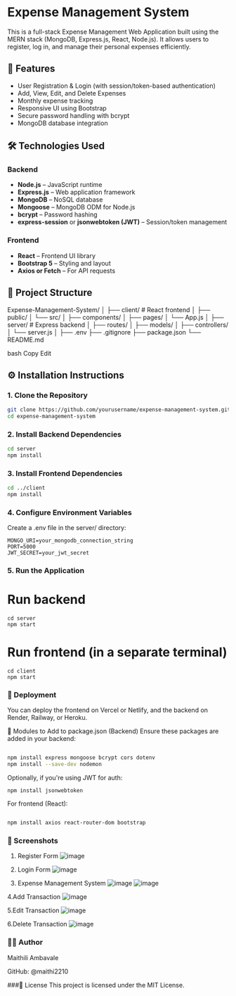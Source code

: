 # Expense Management System

This is a full-stack Expense Management Web Application built using the MERN stack (MongoDB, Express.js, React, Node.js). It allows users to register, log in, and manage their personal expenses efficiently.

## 📌 Features

- User Registration & Login (with session/token-based authentication)
- Add, View, Edit, and Delete Expenses
- Monthly expense tracking
- Responsive UI using Bootstrap
- Secure password handling with bcrypt
- MongoDB database integration

## 🛠️ Technologies Used

### Backend
- **Node.js** – JavaScript runtime
- **Express.js** – Web application framework
- **MongoDB** – NoSQL database
- **Mongoose** – MongoDB ODM for Node.js
- **bcrypt** – Password hashing
- **express-session** or **jsonwebtoken (JWT)** – Session/token management

### Frontend
- **React** – Frontend UI library
- **Bootstrap 5** – Styling and layout
- **Axios or Fetch** – For API requests

## 📂 Project Structure

Expense-Management-System/
│
├── client/ # React frontend
│ ├── public/
│ └── src/
│ ├── components/
│ ├── pages/
│ └── App.js
│
├── server/ # Express backend
│ ├── routes/
│ ├── models/
│ ├── controllers/
│ └── server.js
│
├── .env
├── .gitignore
├── package.json
└── README.md

bash
Copy
Edit

## ⚙️ Installation Instructions

### 1. Clone the Repository

```bash
git clone https://github.com/yourusername/expense-management-system.git
cd expense-management-system
```
### 2. Install Backend Dependencies
```bash
cd server
npm install
```
### 3. Install Frontend Dependencies
```bash
cd ../client
npm install
```
### 4. Configure Environment Variables
Create a .env file in the server/ directory:
```
MONGO_URI=your_mongodb_connection_string
PORT=5000
JWT_SECRET=your_jwt_secret
```
### 5. Run the Application

# Run backend
```
cd server
npm start
```
# Run frontend (in a separate terminal)
```
cd client
npm start
```

### 🚀 Deployment
You can deploy the frontend on Vercel or Netlify, and the backend on Render, Railway, or Heroku.

🧩 Modules to Add to package.json (Backend)
Ensure these packages are added in your backend:

```bash

npm install express mongoose bcrypt cors dotenv
npm install --save-dev nodemon
```
Optionally, if you're using JWT for auth:

```
npm install jsonwebtoken
```
For frontend (React):

```bash

npm install axios react-router-dom bootstrap
```
### 📸 Screenshots

1. Register Form
![image](https://github.com/user-attachments/assets/e5522ad0-e2bd-4869-8df5-0e12218f968d)

2. Login Form
![image](https://github.com/user-attachments/assets/19c7c7f7-4a52-44f6-b2f5-6e90d76458da)

3. Expense Management System
![image](https://github.com/user-attachments/assets/f032b17b-51f9-4f9f-a423-8067c3589c5b)
![image](https://github.com/user-attachments/assets/1025af18-ef71-49a9-939b-36cb1b1facd6)

4.Add Transaction
![image](https://github.com/user-attachments/assets/37b6191c-7e30-47d4-a87c-0e4a72e546da)

5.Edit Transaction
![image](https://github.com/user-attachments/assets/5ff0afae-f206-4476-ac92-c65b0a43e394)

6.Delete Transaction
![image](https://github.com/user-attachments/assets/32913fcd-f961-426c-8b7e-915a02d47fad)


### 🧑‍💻 Author
Maithili Ambavale

GitHub: @maithi2210


###📄 License
This project is licensed under the MIT License.



